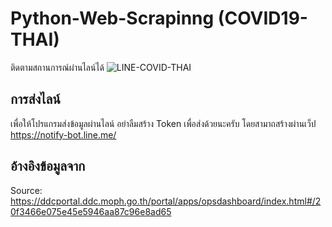 # Python-Web-Scrapinng (COVID19-THAI)
ติดตามสถานการณ์ผ่านไลน์ได้
![LINE-COVID-THAI](https://user-images.githubusercontent.com/9077501/77223913-707fa700-6b93-11ea-9b20-229028daf421.jpg=250x250)


## การส่งไลน์
เพื่อให้โปรแกรมส่งข้อมูลผ่านไลน์ อย่าลืมสร้าง Token เพื่อส่งด้วยนะครับ
โดยสามาถสร้างผ่านเว็ป https://notify-bot.line.me/

## อ้างอิงข้อมูลจาก
Source: https://ddcportal.ddc.moph.go.th/portal/apps/opsdashboard/index.html#/20f3466e075e45e5946aa87c96e8ad65

